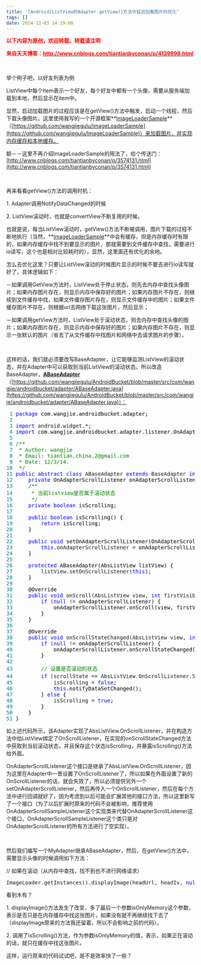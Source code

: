 ```yaml
---
title: '[Android]ListView的Adapter.getView()方法中延迟加载图片的优化'
tags: []
date: 2014-12-03 14:19:00
---
```


<span style="color: #ff0000;">**以下内容为原创，欢迎转载，转载请注明**</span>

**<span style="color: #ff0000;">来自天天博客：[<span style="color: #ff0000;">http://www.cnblogs.com/tiantianbyconan/p/4139998.html</span>](http://www.cnblogs.com/tiantianbyconan/p/4139998.html%20 "view: [Android]ListView的Adapter.getView()方法中延迟加载图片的优化")</span>[
](http://www.cnblogs.com/tiantianbyconan/p/3574131.html "view: [Android]异步加载图片，内存缓存，文件缓存，imageview显示图片时增加淡入淡出动画")**

&nbsp;

举个例子吧，以好友列表为例

ListView中每个Item表示一个好友，每个好友中都有一个头像，需要从服务端加载到本地，然后显示在item中。

显然，启动加载图片的过程应该是在getView()方法中触发，启动一个线程，然后下载头像图片。这里使用我写的一个开源框架**[ImageLoaderSample](https://github.com/wangjiegulu/ImageLoaderSample)**（[https://github.com/wangjiegulu/ImageLoaderSample](https://github.com/wangjiegulu/ImageLoaderSample)）来加载图片，并实现内存缓存和本地缓存。

额－－这里不再介绍ImageLoaderSample的用法了，给个传送门：[http://www.cnblogs.com/tiantianbyconan/p/3574131.html](http://www.cnblogs.com/tiantianbyconan/p/3574131.html)

&nbsp;

再来看看getView()方法的调用时机：

1\. Adapter调用NotifyDataChanged的时候

2\. ListView滚动时，也就是convertView不断复用的时候。

也就是说，每当ListView滚动时，getView()方法不断被调用，图片下载的过程不断地执行（当然，**[ImageLoaderSample](https://github.com/wangjiegulu/ImageLoaderSample)**中会有缓存，但是内存缓存时有限的，如果内存缓存中找不到要显示的图片，那就需要到文件缓存中查找，需要进行io读写，这个也是相对比较耗时的），显然，这里面还有优化的余地。

怎么去优化这里？只要让ListView滚动的时候图片显示的时候不要去进行io读写就好了，具体逻辑如下：

－如果调用GetView方法时，ListView处于停止状态，则先去内存中查找头像图片；如果内存图片存在，则显示内存中保存好的图片；如果内存图片不存在，则继续到文件缓存中找，如果文件缓存图片存在，则显示文件缓存中的图片；如果文件缓存图片不存在，则根据url去网络下载这张图片，然后显示；

－如果调用getView方法时，ListView处于滚动状态，则去内存中查找头像的图片；如果内存图片存在，则显示内存中保存好的图片；如果内存图片不存在，则显示一张默认的图片（省去了从文件缓存中找图片和网络中去请求图片的步骤）。

&nbsp;

这样的话，我们就必须要改写BaseAdapter，让它能够监测ListView的滚动状态，并在Adapter中可以获取到当前ListView的滚动状态。所以改造BaseAdapter，**[ABaseAdapter](https://github.com/wangjiegulu/AndroidBucket/blob/master/src/com/wangjie/androidbucket/adapter/ABaseAdapter.java)**（[https://github.com/wangjiegulu/AndroidBucket/blob/master/src/com/wangjie/androidbucket/adapter/ABaseAdapter.java](https://github.com/wangjiegulu/AndroidBucket/blob/master/src/com/wangjie/androidbucket/adapter/ABaseAdapter.java)）：

<div class="cnblogs_code">
<pre><span style="color: #008080;"> 1</span> <span style="color: #0000ff;">package</span><span style="color: #000000;"> com.wangjie.androidbucket.adapter;
</span><span style="color: #008080;"> 2</span> 
<span style="color: #008080;"> 3</span> <span style="color: #0000ff;">import</span> android.widget.*<span style="color: #000000;">;
</span><span style="color: #008080;"> 4</span> <span style="color: #0000ff;">import</span><span style="color: #000000;"> com.wangjie.androidbucket.adapter.listener.OnAdapterScrollListener;
</span><span style="color: #008080;"> 5</span> 
<span style="color: #008080;"> 6</span> <span style="color: #008000;">/**</span>
<span style="color: #008080;"> 7</span> <span style="color: #008000;"> * Author: wangjie
</span><span style="color: #008080;"> 8</span> <span style="color: #008000;"> * Email: tiantian.china.2@gmail.com
</span><span style="color: #008080;"> 9</span> <span style="color: #008000;"> * Date: 12/3/14.
</span><span style="color: #008080;">10</span>  <span style="color: #008000;">*/</span>
<span style="color: #008080;">11</span> <span style="color: #0000ff;">public</span> <span style="color: #0000ff;">abstract</span> <span style="color: #0000ff;">class</span> ABaseAdapter <span style="color: #0000ff;">extends</span> BaseAdapter <span style="color: #0000ff;">implements</span><span style="color: #000000;"> AbsListView.OnScrollListener {
</span><span style="color: #008080;">12</span>     <span style="color: #0000ff;">private</span><span style="color: #000000;"> OnAdapterScrollListener onAdapterScrollListener;
</span><span style="color: #008080;">13</span>     <span style="color: #008000;">/**</span>
<span style="color: #008080;">14</span> <span style="color: #008000;">     * 当前listview是否属于滚动状态
</span><span style="color: #008080;">15</span>      <span style="color: #008000;">*/</span>
<span style="color: #008080;">16</span>     <span style="color: #0000ff;">private</span> <span style="color: #0000ff;">boolean</span><span style="color: #000000;"> isScrolling;
</span><span style="color: #008080;">17</span> 
<span style="color: #008080;">18</span>     <span style="color: #0000ff;">public</span> <span style="color: #0000ff;">boolean</span><span style="color: #000000;"> isScrolling() {
</span><span style="color: #008080;">19</span>         <span style="color: #0000ff;">return</span><span style="color: #000000;"> isScrolling;
</span><span style="color: #008080;">20</span> <span style="color: #000000;">    }
</span><span style="color: #008080;">21</span> 
<span style="color: #008080;">22</span>     <span style="color: #0000ff;">public</span> <span style="color: #0000ff;">void</span><span style="color: #000000;"> setOnAdapterScrollListener(OnAdapterScrollListener onAdapterScrollListener) {
</span><span style="color: #008080;">23</span>         <span style="color: #0000ff;">this</span>.onAdapterScrollListener =<span style="color: #000000;"> onAdapterScrollListener;
</span><span style="color: #008080;">24</span> <span style="color: #000000;">    }
</span><span style="color: #008080;">25</span> 
<span style="color: #008080;">26</span>     <span style="color: #0000ff;">protected</span><span style="color: #000000;"> ABaseAdapter(AbsListView listView) {
</span><span style="color: #008080;">27</span>         listView.setOnScrollListener(<span style="color: #0000ff;">this</span><span style="color: #000000;">);
</span><span style="color: #008080;">28</span> <span style="color: #000000;">    }
</span><span style="color: #008080;">29</span> 
<span style="color: #008080;">30</span> <span style="color: #000000;">    @Override
</span><span style="color: #008080;">31</span>     <span style="color: #0000ff;">public</span> <span style="color: #0000ff;">void</span> onScroll(AbsListView view, <span style="color: #0000ff;">int</span> firstVisibleItem, <span style="color: #0000ff;">int</span> visibleItemCount, <span style="color: #0000ff;">int</span><span style="color: #000000;"> totalItemCount) {
</span><span style="color: #008080;">32</span>         <span style="color: #0000ff;">if</span> (<span style="color: #0000ff;">null</span> !=<span style="color: #000000;"> onAdapterScrollListener) {
</span><span style="color: #008080;">33</span> <span style="color: #000000;">            onAdapterScrollListener.onScroll(view, firstVisibleItem, visibleItemCount, totalItemCount);
</span><span style="color: #008080;">34</span> <span style="color: #000000;">        }
</span><span style="color: #008080;">35</span> <span style="color: #000000;">    }
</span><span style="color: #008080;">36</span> 
<span style="color: #008080;">37</span> <span style="color: #000000;">    @Override
</span><span style="color: #008080;">38</span>     <span style="color: #0000ff;">public</span> <span style="color: #0000ff;">void</span> onScrollStateChanged(AbsListView view, <span style="color: #0000ff;">int</span><span style="color: #000000;"> scrollState) {
</span><span style="color: #008080;">39</span>         <span style="color: #0000ff;">if</span> (<span style="color: #0000ff;">null</span> !=<span style="color: #000000;"> onAdapterScrollListener) {
</span><span style="color: #008080;">40</span> <span style="color: #000000;">            onAdapterScrollListener.onScrollStateChanged(view, scrollState);
</span><span style="color: #008080;">41</span> <span style="color: #000000;">        }
</span><span style="color: #008080;">42</span> 
<span style="color: #008080;">43</span>         <span style="color: #008000;">//</span><span style="color: #008000;"> 设置是否滚动的状态</span>
<span style="color: #008080;">44</span>         <span style="color: #0000ff;">if</span> (scrollState == AbsListView.OnScrollListener.SCROLL_STATE_IDLE) { <span style="color: #008000;">//</span><span style="color: #008000;"> 不滚动状态</span>
<span style="color: #008080;">45</span>             isScrolling = <span style="color: #0000ff;">false</span><span style="color: #000000;">;
</span><span style="color: #008080;">46</span>             <span style="color: #0000ff;">this</span><span style="color: #000000;">.notifyDataSetChanged();
</span><span style="color: #008080;">47</span>         } <span style="color: #0000ff;">else</span><span style="color: #000000;"> {
</span><span style="color: #008080;">48</span>             isScrolling = <span style="color: #0000ff;">true</span><span style="color: #000000;">;
</span><span style="color: #008080;">49</span> <span style="color: #000000;">        }
</span><span style="color: #008080;">50</span> <span style="color: #000000;">    }
</span><span style="color: #008080;">51</span> }</pre>
</div>

如上述代码所示，该Adapter实现了AbsListView.OnScrollListener，并在构造方法中给ListView绑定了OnScrollListener，在实现的onScrollStateChanged方法中获取到当前滚动状态，并且保存这个状态isScrolling，并暴露isScrolling()方法给外面。

OnAdapterScrollListener这个接口是继承了AbsListView.OnScrollListener，因为这里在Adapter中一景设置了OnScrollListener了，所以如果在外面设置了新的OnScrollListener的话，就会失效了，所以必须提供另外一个setOnAdapterScrollListener，然后再传入一个OnScrollListener，然后在每个方法中进行回调就好了，因为考虑到以后可能会扩展其他的接口方法，所以这里新写了一个接口（为了以后扩展时原来的代码不会被影响，推荐使用OnAdapterScrollSampleListener这个实现类来代替OnAdapterScrollListener这个接口，OnAdapterScrollSampleListener这个类只是对OnAdapterScrollListener的所有方法进行了空实现）。

&nbsp;

然后我们编写一个MyAdapter继承ABaseAdapter，然后，在getView()方法中，需要显示头像的时候调用如下方法：

// 如果在滚动（从内存中查找，找不到也不进行网络请求）

<div class="cnblogs_code">
<pre>ImageLoader.getInstances().displayImage(headUrl, headIv, <span style="color: #0000ff;">null</span>, R.drawable.default_head, isScrolling());</pre>
</div>

看到木有？

1\. displayImage()方法发生了改变，多了最后一个参数isOnlyMemory这个参数，表示是否只是在内存缓存中找这张图片，如果没有就不再继续找下去了（displayImage原来的方法我还留着，所以不会影响之前的代码）。

2\. 调用了isScrolling()方法，作为参数isOnlyMemory的值，表示，如果正在滚动的话，就只在缓存中找这张图片。

这样，运行原来的代码试试吧，是不是效率快了一些？

&nbsp;